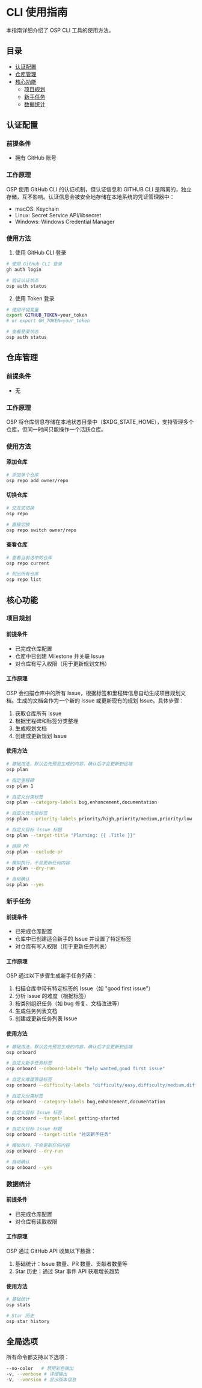 # CLI 使用指南

本指南详细介绍了 OSP CLI 工具的使用方法。

## 目录
- [认证配置](#认证配置)
- [仓库管理](#仓库管理)
- [核心功能](#核心功能)
  - [项目规划](#项目规划)
  - [新手任务](#新手任务)
  - [数据统计](#数据统计)

## 认证配置

### 前提条件
- 拥有 GitHub 账号

### 工作原理
OSP 使用 GitHub CLI 的认证机制，但认证信息和 GITHUB CLI 是隔离的，独立存储，互不影响。认证信息会被安全地存储在本地系统的凭证管理器中：
- macOS: Keychain
- Linux: Secret Service API/libsecret
- Windows: Windows Credential Manager

### 使用方法

1. 使用 GitHub CLI 登录
```bash
# 使用 GitHub CLI 登录
gh auth login

# 验证认证状态
osp auth status
```

2. 使用 Token 登录
```bash
# 使用环境变量
export GITHUB_TOKEN=your_token
# or export GH_TOKEN=your_token

# 查看登录状态
osp auth status
```

## 仓库管理

### 前提条件
- 无

### 工作原理
OSP 将仓库信息存储在本地状态目录中（$XDG_STATE_HOME），支持管理多个仓库，但同一时间只能操作一个活跃仓库。

### 使用方法

#### 添加仓库
```bash
# 添加单个仓库
osp repo add owner/repo
```

#### 切换仓库
```bash
# 交互式切换
osp repo

# 直接切换
osp repo switch owner/repo
```

#### 查看仓库
```bash
# 查看当前选中的仓库
osp repo current

# 列出所有仓库
osp repo list
```

## 核心功能

### 项目规划

#### 前提条件
- 已完成仓库配置
- 仓库中已创建 Milestone 并关联 Issue
- 对仓库有写入权限（用于更新规划文档）

#### 工作原理
OSP 会扫描仓库中的所有 Issue，根据标签和里程碑信息自动生成项目规划文档。生成的文档会作为一个新的 Issue 或更新现有的规划 Issue。具体步骤：
1. 获取仓库所有 Issue
2. 根据里程碑和标签分类整理
3. 生成规划文档
4. 创建或更新规划 Issue

#### 使用方法
```bash
# 基础用法，默认会先预览生成的内容，确认后才会更新到远端
osp plan

# 指定里程碑
osp plan 1

# 自定义分类标签
osp plan --category-labels bug,enhancement,documentation

# 自定义优先级标签
osp plan --priority-labels priority/high,priority/medium,priority/low

# 自定义目标 Issue 标题
osp plan --target-title "Planning: {{ .Title }}"

# 排除 PR
osp plan --exclude-pr

# 模拟执行，不会更新任何内容
osp plan --dry-run

# 自动确认
osp plan --yes
```

### 新手任务

#### 前提条件
- 已完成仓库配置
- 仓库中已创建适合新手的 Issue 并设置了特定标签
- 对仓库有写入权限（用于更新任务列表）

#### 工作原理
OSP 通过以下步骤生成新手任务列表：
1. 扫描仓库中带有特定标签的 Issue（如 "good first issue"）
2. 分析 Issue 的难度（根据标签）
3. 按类别组织任务（如 bug 修复、文档改进等）
4. 生成任务列表文档
5. 创建或更新任务列表 Issue

#### 使用方法
```bash
# 基础用法，默认会先预览生成的内容，确认后才会更新到远端
osp onboard

# 自定义新手任务标签
osp onboard --onboard-labels "help wanted,good first issue"

# 自定义难度等级标签
osp onboard --difficulty-labels "difficulty/easy,difficulty/medium,difficulty/hard"

# 自定义分类标签
osp onboard --category-labels bug,enhancement,documentation

# 自定义目标 Issue 标签
osp onboard --target-label getting-started

# 自定义目标 Issue 标题
osp onboard --target-title "社区新手任务"

# 模拟执行，不会更新任何内容
osp onboard --dry-run

# 自动确认
osp onboard --yes
```

### 数据统计

#### 前提条件
- 已完成仓库配置
- 对仓库有读取权限

#### 工作原理
OSP 通过 GitHub API 收集以下数据：
1. 基础统计：Issue 数量、PR 数量、贡献者数量等
2. Star 历史：通过 Star 事件 API 获取增长趋势

#### 使用方法
```bash
# 基础统计
osp stats

# Star 历史
osp star history
```

## 全局选项

所有命令都支持以下选项：

```bash
--no-color   # 禁用彩色输出
-v, --verbose # 详细输出
-V, --version # 显示版本信息
